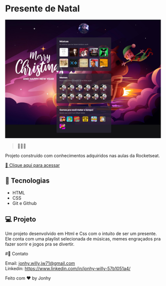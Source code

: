 # Presente de Natal

![preview](./.github/preview.png)

> 🎅🎄🎆

Projeto construído com conhecimentos adquiridos nas aulas da Rocketseat.

[ 🔗 Clique aqui para acessar](https://feliz-natal-xuxu.vercel.app/)

## 🚀 Tecnologias

- HTML
- CSS
- Git e Github

## 💻 Projeto

Um projeto desenvolvido em Html e Css com o intuito de ser um presente. Ele conta com uma playlist selecionada de músicas, memes engraçados pra fazer sorrir e jogos pra se divertir.

#💛 Contato

Email: jonhy.willy.jw71@gmail.com <br>
Linkedin: https://www.linkedin.com/in/jonhy-willy-57b1051a4/

Feito com ♥ by Jonhy
